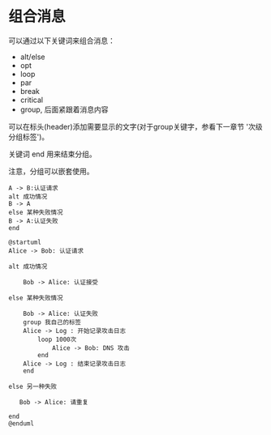 # 组合消息

可以通过以下关键词来组合消息：

* alt/else
* opt
* loop
* par
* break
* critical
* group, 后面紧跟着消息内容

可以在标头(header)添加需要显示的文字(对于group关键字，参看下一章节 '次级分组标签')。

关键词 end 用来结束分组。

注意，分组可以嵌套使用。

``` puml
A -> B:认证请求
alt 成功情况
B -> A
else 某种失败情况
B -> A:认证失败
end
```

``` puml
@startuml
Alice -> Bob: 认证请求

alt 成功情况

    Bob -> Alice: 认证接受

else 某种失败情况

    Bob -> Alice: 认证失败
    group 我自己的标签
    Alice -> Log : 开始记录攻击日志
        loop 1000次
            Alice -> Bob: DNS 攻击
        end
    Alice -> Log : 结束记录攻击日志
    end

else 另一种失败

   Bob -> Alice: 请重复

end
@enduml
```
